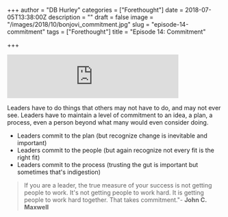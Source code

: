 +++
author = "DB Hurley"
categories = ["Forethought"]
date = 2018-07-05T13:38:00Z
description = ""
draft = false
image = "/images/2018/10/bonjovi_commitment.jpg"
slug = "episode-14-commitment"
tags = ["Forethought"]
title = "Episode 14: Commitment"

+++


<iframe src="https://anchor.fm/forethought/embed/episodes/Episode-14-Commitment-e1oitf" height="102px" width="400px" frameborder="0" scrolling="no"></iframe>

Leaders have to do things that others may not have to do, and may not ever see. Leaders have to maintain a level of commitment to an idea, a plan, a process, even a person beyond what many would even consider doing.

* Leaders commit to the plan (but recognize change is inevitable and important)
* Leaders commit to the people (but again recognize not every fit is the right fit)
* Leaders commit to the process (trusting the gut is important but sometimes that's indigestion)

> If you are a leader, the true measure of your success is not getting people to work. It's not getting people to work hard. It is getting people to work hard together. That takes commitment."- **John C. Maxwell**


